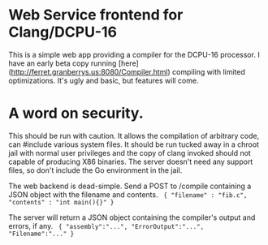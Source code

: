 # Web Service frontend for Clang/DCPU-16 #

This is a simple web app providing a compiler for the DCPU-16 processor.
I have an early beta copy running [here] 
(http://ferret.granberrys.us:8080/Compiler.html) compiling with limited
optimizations.  It's ugly and basic, but features will come.


# A word on security. #
This should be run with caution.  It allows the compilation of arbitrary code,
can #include various system files.  It should be run tucked away in a chroot
jail with normal user privileges and the copy of clang invoked should not capable
of producing X86 binaries.  The server doesn't need any support files, so don't
include the Go environment in the jail.

The web backend is dead-simple.  Send a POST to /compile containing a JSON object
with the filename and contents. ```
{
  "filename" : "fib.c", 
  "contents" : "int main(){}"
}```

The server will return a JSON object containing the compiler's output and errors, if any. ```
{
  "assembly":"...",
  "ErrorOutput":"...",
  "Filename":"..."
}```

